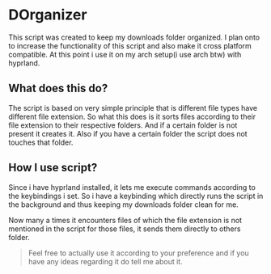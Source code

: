 # DOrganizer

This script was created to keep my downloads folder organized. 
I plan onto to increase the functionality of this script and also make it cross platform compatible. 
At this point i use it on my arch setup(i use arch btw) with hyprland.

## What does this do?

The script is based on very simple principle that is different file types have different file extension.
So what this does is it sorts files according to their file extension to their respective folders. 
And if a certain folder is not present it creates it. 
Also if you have a certain folder the script does not touches that folder. 

## How I use script?

Since i have hyprland installed, it lets me execute commands according to the keybindings i set. 
So i have a keybinding which directly runs the script in the background and thus keeping my downloads folder clean for me. 

Now many a times it encounters files of which the file extension is not mentioned in the script for those files, it sends them directly to others folder.

> Feel free to actually use it according to your preference and if you have any ideas regarding it do tell me about it. 
